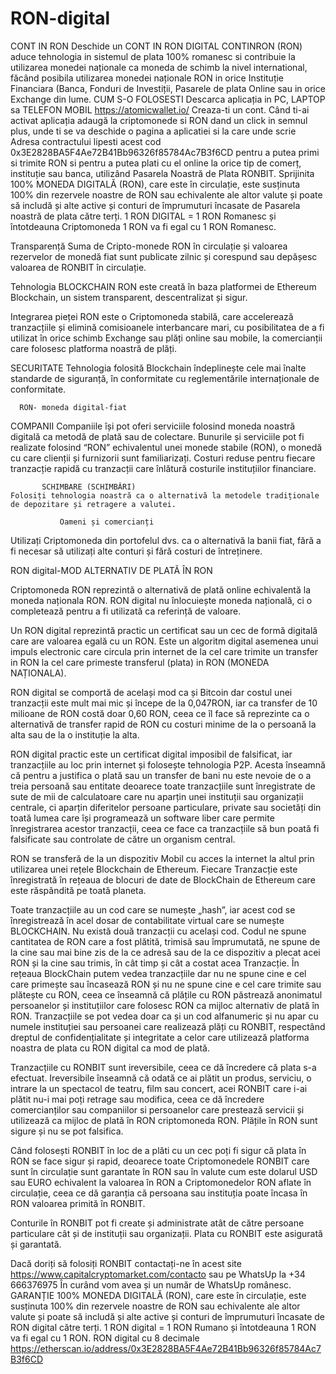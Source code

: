 # RON-digital
CONT IN RON Deschide un CONT IN RON DIGITAL CONTINRON (RON) aduce tehnologia in sistemul de plata  100% romanesc si contribuie la utilizarea monedei naționale ca moneda de schimb la nivel international, făcând posibila utilizarea monedei naționale RON in orice Instituție Financiara (Banca, Fonduri de Investiții, Pasarele de plata Online sau in orice Exchange din lume. CUM S-O FOLOSESTI Descarca aplicația in PC, LAPTOP sa TELEFON MOBIL  https://atomicwallet.io/ Creaza-ti un cont. Când ti-ai activat aplicația adaugă la criptomonede si RON dand un click in semnul plus, unde ti se va deschide o pagina a aplicatiei si la care unde scrie Adresa contractului lipesti acest cod 0x3E2828BA5F4Ae72B41Bb96326f85784Ac7B3f6CD pentru a putea primi si trimite RON si pentru a putea plati cu el online la orice tip de comerț, instituție sau banca, utilizând Pasarela Noastră de Plata RONBIT.
Sprijinita 100%
 MONEDA DIGITALĂ (RON), care este în circulație, este susținuta 100% din rezervele noastre de RON sau echivalente ale altor valute și poate să includă și alte active și conturi de împrumuturi încasate de Pasarela noastră de plata către terți. 
1 RON DIGITAL = 1 RON Romanesc
 și întotdeauna  Criptomoneda 1 RON va fi egal cu 1 RON Romanesc.

 Transparență
 Suma de Cripto-monede RON în circulație și valoarea rezervelor de monedă fiat sunt publicate zilnic și corespund sau depășesc valoarea de RONBIT în circulație.

 Tehnologia BLOCKCHAIN
 RON este creată în baza platformei de Ethereum Blockchain, un sistem transparent, descentralizat și sigur.

 Integrarea pieței
 RON este o Criptomoneda stabilă, care accelerează tranzacțiile și elimină comisioanele interbancare mari, cu posibilitatea de a fi utilizat în orice schimb Exchange sau plăți online sau mobile, la comercianții care folosesc platforma noastră de plăți.

 SECURITATE
 Tehnologia folosită Blockchain îndeplinește cele mai înalte standarde de siguranță, în conformitate cu reglementările internaționale de conformitate.

      RON- moneda digital-fiat
   COMPANII
   Companiile își pot oferi serviciile folosind moneda noastră digitală ca metodă de plată sau de colectare.
   Bunurile și serviciile pot fi realizate folosind “RON” echivalentul unei monede stabile (RON), o monedă cu care clienții și furnizorii sunt familiarizați.
   Costuri reduse pentru fiecare tranzacție rapidă cu tranzacții care înlătură costurile instituțiilor financiare.
    
           SCHIMBARE (SCHIMBĂRI)
    Folosiți tehnologia noastră ca o alternativă la metodele tradiționale de depozitare și retragere a valutei.
   
               Oameni și comercianți

 Utilizați Criptomoneda din portofelul dvs. ca o alternativă la banii fiat, fără a fi necesar să utilizați alte conturi și fără costuri de întreținere.

RON digital-MOD ALTERNATIV DE PLATĂ ÎN RON

Criptomoneda RON reprezintă o alternativă de plată online echivalentă la moneda naționala RON. RON digital nu înlocuiește moneda națională, ci o completează pentru a fi utilizată ca referință de valoare. 

Un RON digital reprezintă practic un certificat sau un cec de formă digitală care are valoarea egală cu un RON. Este un algoritm digital asemenea unui impuls electronic care circula prin internet de la cel care trimite un transfer in RON la cel care primeste transferul (plata) in RON (MONEDA NAȚIONALA).

RON digital se comportă de același mod ca și Bitcoin dar costul unei tranzacții este mult mai mic și începe de la 0,047RON, iar ca transfer de 10 milioane de RON costă doar 0,60 RON, ceea ce îl face să reprezinte ca o alternativă de transfer rapid de RON cu costuri minime de la o persoană la alta sau de la o instituție la alta. 

RON digital practic este un certificat digital imposibil de falsificat, iar tranzacțiile au loc prin internet și folosește tehnologia P2P. Acesta înseamnă că pentru a justifica o plată sau un transfer de bani nu este nevoie de o a treia persoană sau entitate deoarece toate tranzacțiile sunt înregistrate de sute de mii de calculatoare care nu aparțin unei instituții sau organizații centrale, ci aparțin diferitelor persoane particulare, private sau societăți din toată lumea care își programează un software liber care permite înregistrarea acestor tranzacții, ceea ce face ca tranzacțiile să bun poată fi falsificate sau controlate de către un organism central. 

RON se transferă de la un dispozitiv Mobil cu acces la internet la altul prin utilizarea unei rețele Blockchain de Ethereum. Fiecare Tranzacție este înregistrată în rețeaua de blocuri de date de BlockChain de Ethereum care este răspândită pe toată planeta. 

Toate tranzacțiile au un cod care se numește „hash”, iar acest cod se înregistrează în acel dosar de contabilitate virtual care se numește BLOCKCHAIN. Nu există două tranzacții cu același cod. Codul ne spune cantitatea de RON care a fost plătită, trimisă sau împrumutată, ne spune de la cine sau mai bine zis de la ce adresă sau de la ce dispozitiv a plecat acei RON și la cine sau trimis, în cât timp și cât a costat acea Tranzacție. În rețeaua BlockChain putem vedea tranzacțiile dar nu ne spune cine e cel care primește sau încasează RON și nu ne spune cine e cel care trimite sau plătește cu RON, ceea ce înseamnă că plățile cu RON păstrează anonimatul persoanelor și instituțiilor care folosesc RON ca mijloc alternativ de plată în RON. Tranzacțiile se pot vedea doar ca și un cod alfanumeric și nu apar cu numele instituției sau persoanei care realizează plăți cu RONBIT, respectând dreptul de confidențialitate și integritate a celor care utilizează platforma noastra de plata cu RON digital ca mod de plată.

Tranzacțiile cu RONBIT sunt ireversibile, ceea ce dă încredere că plata s-a efectuat. Ireversibile înseamnă că odată ce ai plătit un produs, serviciu, o intrare la un spectacol de teatru, film sau concert, acei RONBIT care i-ai plătit nu-i mai poți retrage sau modifica, ceea ce dă încredere comercianților sau companiilor si persoanelor care prestează servicii și utilizează ca mijloc de plată în RON criptomoneda RON. Plățile în RON sunt sigure și nu se pot falsifica.

Când folosești RONBIT în loc de a plăti cu un cec poți fi sigur că plata în RON se face sigur și rapid, deoarece toate Criptomonedele RONBIT care sunt în circulație sunt garantate în RON sau în valute cum este dolarul USD sau EURO echivalent la valoarea în RON a Criptomonedelor RON aflate în circulație, ceea ce dă garanția că persoana sau instituția poate încasa în RON valoarea primită în RONBIT.

Conturile în RONBIT pot fi create și administrate atât de către persoane particulare cât și de instituții sau organizații. Plata cu RONBIT este asigurată și garantată. 

Dacă doriți să folosiți RONBIT contactați-ne în acest site https://www.capitalcryptomarket.com/contacto sau pe WhatsUp la +34 666376975
În curând vom avea și un număr de WhatsUp românesc.
GARANȚIE 100%
 MONEDA DIGITALĂ (RON), care este în circulație, este susținuta 100% din rezervele noastre de RON sau echivalente ale altor valute și poate să includă și alte active și conturi de împrumuturi încasate de RON digital către terți. 1 RON digital = 1 RON Rumano
 și întotdeauna 1 RON va fi egal cu 1 RON.
RON digital cu 8 decimale
https://etherscan.io/address/0x3E2828BA5F4Ae72B41Bb96326f85784Ac7B3f6CD

